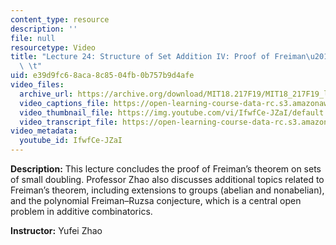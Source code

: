```yaml
---
content_type: resource
description: ''
file: null
resourcetype: Video
title: "Lecture 24: Structure of Set Addition IV: Proof of Freiman\u2019s Theorem\
  \ \t"
uid: e39d9fc6-8aca-8c85-04fb-0b757b9d4afe
video_files:
  archive_url: https://archive.org/download/MIT18.217F19/MIT18_217F19_lec24_300k.mp4
  video_captions_file: https://open-learning-course-data-rc.s3.amazonaws.com/18-217-graph-theory-and-additive-combinatorics-fall-2019/813c5af5ad3159e6ac71e7b849b9bf58_IfwfCe-JZaI.vtt
  video_thumbnail_file: https://img.youtube.com/vi/IfwfCe-JZaI/default.jpg
  video_transcript_file: https://open-learning-course-data-rc.s3.amazonaws.com/18-217-graph-theory-and-additive-combinatorics-fall-2019/770a2d514be4227303f902b3742aec93_IfwfCe-JZaI.pdf
video_metadata:
  youtube_id: IfwfCe-JZaI
---
```


**Description:** This lecture concludes the proof of Freiman’s theorem on sets of small doubling. Professor Zhao also discusses additional topics related to Freiman’s theorem, including extensions to groups (abelian and nonabelian), and the polynomial Freiman–Ruzsa conjecture, which is a central open problem in additive combinatorics.

**Instructor:** Yufei Zhao